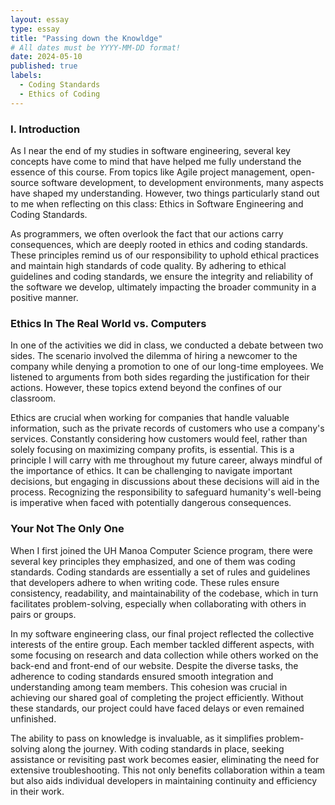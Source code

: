 ```yaml
---
layout: essay
type: essay
title: "Passing down the Knowldge"
# All dates must be YYYY-MM-DD format!
date: 2024-05-10
published: true
labels:
  - Coding Standards
  - Ethics of Coding
---
```



### I. Introduction

As I near the end of my studies in software engineering, several key concepts 
have come to mind that have helped me fully understand the essence of this
course. From topics like Agile project management, open-source software 
development, to development environments, many aspects have shaped my 
understanding. However, two things particularly stand out to me when 
reflecting on this class: Ethics in Software Engineering and Coding Standards.

As programmers, we often overlook the fact that our actions carry consequences, 
which are deeply rooted in ethics and coding standards. These principles remind
us of our responsibility to uphold ethical practices and maintain high standards
of code quality. By adhering to ethical guidelines and coding standards, we ensure 
the integrity and reliability of the software we develop, ultimately impacting 
the broader community in a positive manner.

### Ethics In The Real World vs. Computers

In one of the activities we did in class, we conducted a debate between two sides. 
The scenario involved the dilemma of hiring a newcomer to the company while denying 
a promotion to one of our long-time employees. We listened to arguments from both 
sides regarding the justification for their actions. However, these topics extend 
beyond the confines of our classroom.

Ethics are crucial when working for companies that handle valuable information, 
such as the private records of customers who use a company's services. Constantly 
considering how customers would feel, rather than solely focusing on maximizing 
company profits, is essential. This is a principle I will carry with me throughout 
my future career, always mindful of the importance of ethics. It can be challenging 
to navigate important decisions, but engaging in discussions about these decisions 
will aid in the process. Recognizing the responsibility to safeguard humanity's
well-being is imperative when faced with potentially dangerous consequences.

### Your Not The Only One

When I first joined the UH Manoa Computer Science program, there were several key 
principles they emphasized, and one of them was coding standards. Coding standards
are essentially a set of rules and guidelines that developers adhere to when 
writing code. These rules ensure consistency, readability, and maintainability 
of the codebase, which in turn facilitates problem-solving, especially when 
collaborating with others in pairs or groups.

In my software engineering class, our final project reflected the collective 
interests of the entire group. Each member tackled different aspects, with some 
focusing on research and data collection while others worked on the back-end 
and front-end of our website. Despite the diverse tasks, the adherence to coding
standards ensured smooth integration and understanding among team members. 
This cohesion was crucial in achieving our shared goal of completing the project 
efficiently. Without these standards, our project could have faced delays or 
even remained unfinished.

The ability to pass on knowledge is invaluable, as it simplifies problem-solving 
along the journey. With coding standards in place, seeking assistance or 
revisiting past work becomes easier, eliminating the need for extensive 
troubleshooting. This not only benefits collaboration within a team but also 
aids individual developers in maintaining continuity and efficiency in their work.


